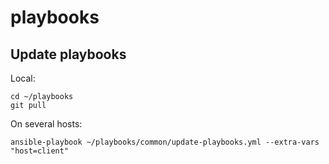 # playbooks
## Update playbooks
Local:
```
cd ~/playbooks
git pull
```
On several hosts:
```
ansible-playbook ~/playbooks/common/update-playbooks.yml --extra-vars "host=client"
```
